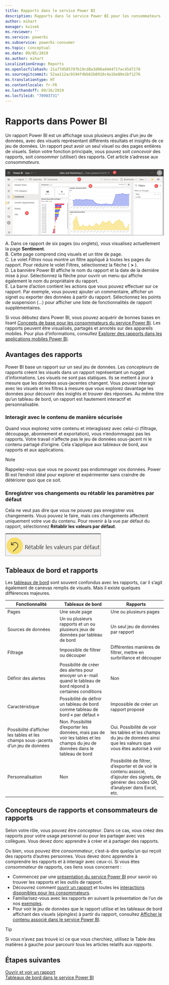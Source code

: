 ```yaml
---
title: Rapports dans le service Power BI
description: Rapports dans le service Power BI pour les consommateurs
author: mihart
manager: kvivek
ms.reviewer: ''
ms.service: powerbi
ms.subservice: powerbi-consumer
ms.topic: conceptual
ms.date: 09/05/2019
ms.author: mihart
LocalizationGroup: Reports
ms.openlocfilehash: 21a77d585707b19cd8a3d06ad44471fac45d7178
ms.sourcegitcommit: 52aa112ac9194f4bb62b0910c4a1be80e1bf1276
ms.translationtype: HT
ms.contentlocale: fr-FR
ms.lasthandoff: 09/16/2019
ms.locfileid: "70903731"
---
```

# <a name="reports-in-power-bi"></a>Rapports dans Power BI

Un rapport Power BI est un affichage sous plusieurs angles d’un jeu de données, avec des visuels représentant différents résultats et insights de ce jeu de données.  Un rapport peut avoir un seul visuel ou des pages entières de visuels. Selon votre fonction principale, vous pouvez soit *concevoir* des rapports, soit *consommer* (utiliser) des rapports. Cet article s’adresse aux *consommateurs*.

![Capture d’écran d’une page de rapport.](./media/end-user-reports/power-bi-report.png)

A. Dans ce rapport de six pages (ou onglets), vous visualisez actuellement la page **Sentiment**.    
B. Cette page comprend cinq visuels et un titre de page.    
C. Le volet *Filtres* nous montre un filtre appliqué à toutes les pages du rapport. Pour réduire le volet Filtres, sélectionnez la flèche ( **>** ).    
D. La bannière Power BI affiche le nom du rapport et la date de la dernière mise à jour. Sélectionnez la flèche pour ouvrir un menu qui affiche également le nom du propriétaire du rapport.    
E. La barre d’action contient les actions que vous pouvez effectuer sur ce rapport.  Par exemple, vous pouvez ajouter un commentaire, afficher un signet ou exporter des données à partir du rapport.  Sélectionnez les points de suspension (...) pour afficher une liste de fonctionnalités de rapport supplémentaires.    

Si vous débutez dans Power BI, vous pouvez acquérir de bonnes bases en lisant [Concepts de base pour les consommateurs du service Power BI](end-user-basic-concepts.md). Les rapports peuvent être visualisés, partagés et annotés sur des appareils mobiles. Pour plus d’informations, consultez [Explorer des rapports dans les applications mobiles Power BI](mobile/mobile-reports-in-the-mobile-apps.md).

## <a name="advantages-of-reports"></a>Avantages des rapports

Power BI base un rapport sur un seul jeu de données. Les *concepteurs* de rapports créent les visuels dans un rapport représentant un nugget d’informations. Les visuels ne sont pas statiques.  Ils se mettent à jour à mesure que les données sous-jacentes changent. Vous pouvez interagir avec les visuels et les filtres à mesure que vous explorez davantage les données pour découvrir des insights et trouver des réponses. Au même titre qu’un tableau de bord, un rapport est hautement interactif et personnalisable.

### <a name="safely-interact-with-content"></a>Interagir avec le contenu de manière sécurisée

Quand vous explorez votre contenu et interagissez avec celui-ci (filtrage, découpage, abonnement et exportation), vous n’endommagez pas les rapports. Votre travail n’affecte pas le jeu de données sous-jacent ni le contenu partagé d’origine. Cela s’applique aux tableaux de bord, aux rapports et aux applications.

> [!NOTE]
> Rappelez-vous que vous ne pouvez pas endommager vos données. Power BI est l’endroit idéal pour explorer et expérimenter sans craindre de détériorer quoi que ce soit.

### <a name="save-your-changes-or-revert-to-the-default-settings"></a>Enregistrer vos changements ou rétablir les paramètres par défaut

Cela ne veut pas dire que vous ne pouvez pas enregistrer vos changements. Vous pouvez le faire, mais ces changements affectent uniquement votre vue du contenu. Pour revenir à la vue par défaut du rapport, sélectionnez **Rétablir les valeurs par défaut**.

![Capture d’écran de l’icône Rétablir les valeurs par défaut.](./media/end-user-reports/power-bi-reset.png)

## <a name="dashboards-versus-reports"></a>Tableaux de bord et rapports

Les [tableaux de bord](end-user-dashboards.md) sont souvent confondus avec les rapports, car il s’agit également de canevas remplis de visuels. Mais il existe quelques différences majeures.  

| **Fonctionnalité** | **Tableaux de bord** | **Rapports** |
| --- | --- | --- |
| Pages |Une seule page |Une ou plusieurs pages |
| Sources de données |Un ou plusieurs rapports et un ou plusieurs jeux de données par tableau de bord |Un seul jeu de données par rapport |
| Filtrage |Impossible de filtrer ou découper |Différentes manières de filtrer, mettre en surbrillance et découper |
| Définir des alertes |Possibilité de créer des alertes pour envoyer un e-mail quand le tableau de bord répond à certaines conditions |Non |
| Caractéristique |Possibilité de définir un tableau de bord comme tableau de bord « par défaut » |Impossible de créer un rapport proposé |
| Possibilité d’afficher les tables et les champs sous-jacents d’un jeu de données |Non. Possibilité d’exporter les données, mais pas de voir les tables et les champs du jeu de données dans le tableau de bord |Oui. Possibilité de voir les tables et les champs du jeu de données ainsi que les valeurs que vous êtes autorisé à voir |
| Personnalisation |Non  |Possibilité de filtrer, d’exporter et de voir le contenu associé, d’ajouter des signets, de générer des codes QR, d’analyser dans Excel, etc. |

<!--| Available in Power BI Desktop |No |Yes, can create and view reports in Desktop |
| Pinning |Can pin existing visuals (tiles) only from current dashboard to your other dashboards |Can pin visuals (as tiles) to any of your dashboards. Can pin entire report pages to any of your dashboards. | -->

## <a name="report-designers-and-report-consumers"></a>Concepteurs de rapports et consommateurs de rapports

Selon votre rôle, vous pouvez être *concepteur*. Dans ce cas, vous créez des rapports pour votre usage personnel ou pour les partager avec vos collègues. Vous devez donc apprendre à créer et à partager des rapports.

Ou bien, vous pouvez être *consommateur*, c’est-à-dire quelqu’un qui reçoit des rapports d’autres personnes. Vous devez donc apprendre à comprendre les rapports et à interagir avec ceux-ci. Si vous êtes *consommateur* de rapports, ces liens vous concernent :

* Commencez par une [présentation du service Power BI](end-user-basic-concepts.md) pour savoir où trouver les rapports et les outils de rapport.
* Découvrez comment [ouvrir un rapport](end-user-report-open.md) et toutes les [interactions disponibles pour les consommateurs](end-user-reading-view.md).
* Familiarisez-vous avec les rapports en suivant la présentation de l’un de nos [exemples](../sample-tutorial-connect-to-the-samples.md).  
* Pour voir le jeu de données que le rapport utilise et les tableaux de bord affichant des visuels (*épingles*) à partir du rapport, consultez [Afficher le contenu associé dans le service Power BI](end-user-related.md).

> [!TIP]
> Si vous n’avez pas trouvé ici ce que vous cherchiez, utilisez la Table des matières à gauche pour parcourir tous les articles relatifs aux *rapports*.

## <a name="next-steps"></a>Étapes suivantes

[Ouvrir et voir un rapport](end-user-report-open.md)    
[Tableaux de bord dans le service Power BI](end-user-dashboards.md)